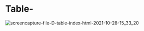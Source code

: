 # Table-
![screencapture-file-D-table-index-html-2021-10-28-15_33_20](https://user-images.githubusercontent.com/91652722/139235116-2a9023a3-2067-4c76-b477-a74f2df4ef9d.png)
